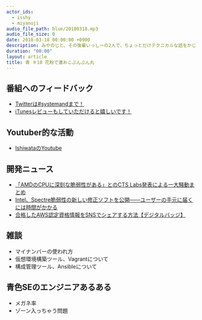 ```yaml
---
actor_ids:
  - isshy
  - miyanoji
audio_file_path: blue/20180318.mp3
audio_file_size: 0
date: 2018-03-18 00:00:00 +0900
description: みやのじと、その後輩いっしーの2人で、ちょっとだけテクニカルな話をかじっちゃおう！という趣旨で始めた、systemand.onlineのサブチャンネル青です。
duration: "00:00"
layout: article
title: 青 ＃10 花粉で激おこぷんぷん丸
---
```

## 番組へのフィードバック
* [Twitterは#systemandまで！](https://twitter.com/search?q=%23systemand)
* [iTunesレビューもしていただけると嬉しいです！](https://itunes.apple.com/jp/podcast/systemand-online/id1205168408?mt=2)

## Youtuber的な活動

* [IshiwataのYoutube](https://www.youtube.com/channel/UC0dN6GcdwpQA-WdSfI2tmZQ)

## 開発ニュース
* [「AMDのCPUに深刻な脆弱性がある」とのCTS Labs発表による一大騒動まとめ](https://gigazine.net/news/20180317-amd-ryzen-epyc-security-flaw/)
* [Intel、Spectre脆弱性の新しい修正ソフトを公開――ユーザーの手元に届くには時間がかかる](https://jp.techcrunch.com/2018/02/22/2018-02-21-intel-ships-update-for-newest-spectre-affected-chips/)
* [合格したAWS認定資格情報をSNSでシェアする方法【デジタルバッジ】](https://dev.classmethod.jp/etc/how_to_share_aws_certification_information/)

## 雑談
* マイナンバーの使われ方
* 仮想環境構築ツール、Vagrantについて
* 構成管理ツール、Ansibleについて

## 青色SEのエンジニアあるある
* メガネ率
* ゾーン入っちゃう問題

